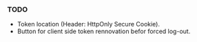 ### TODO
- Token location (Header:  HttpOnly Secure Cookie).
- Button for client side token rennovation befor forced log-out.